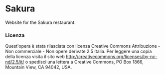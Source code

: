 # Sakura
Website for the Sakura restaurant.


### Licenza

Quest'opera è stata rilasciata con licenza Creative Commons Attribuzione - Non commerciale - Non opere derivate 2.5 Italia. Per leggere una copia della licenza visita il sito web http://creativecommons.org/licenses/by-nc-nd/2.5/it/ o spedisci una lettera a Creative Commons, PO Box 1866, Mountain View, CA 94042, USA.
